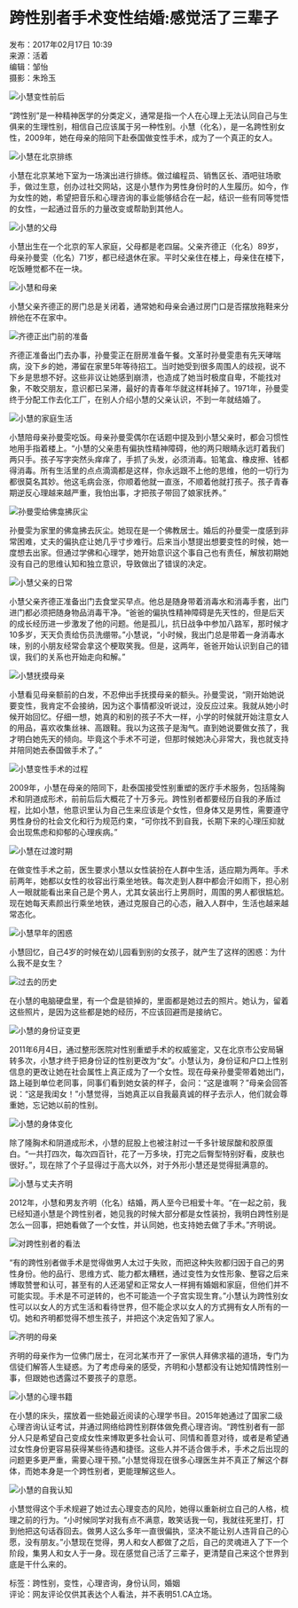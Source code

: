 # 跨性别者手术变性结婚:感觉活了三辈子

发布：2017年02月17日 10:39  
来源：活着  
编辑：邹怡  
摄影：朱玲玉

![小慧变性前后](https://p0.51img.ca/i/626367a45479d.jpeg)

“跨性别”是一种精神医学的分类定义，通常是指一个人在心理上无法认同自己与生俱来的生理性别，相信自己应该属于另一种性别。小慧（化名），是一名跨性别女性，2009年，她在母亲的陪同下赴泰国做变性手术，成为了一个真正的女人。

![小慧在北京排练](https://p0.51img.ca/i/626367a48c249.jpeg)

小慧在北京某地下室为一场演出进行排练。做过编程员、销售区长、酒吧驻场歌手，做过生意，创办过社交网站，这是小慧作为男性身份时的人生履历。如今，作为女性的她，希望把音乐和心理咨询的事业能够结合在一起，结识一些有同等觉悟的女性，一起通过音乐的力量改变或帮助到其他人。

![小慧的父母](https://info.51.ca/assets/images/default-img.png)

小慧出生在一个北京的军人家庭，父母都是老四届。父亲齐德正（化名）89岁，母亲孙曼雯（化名）71岁，都已经退休在家。平时父亲住在楼上，母亲住在楼下，吃饭睡觉都不在一块。

![小慧和母亲](https://info.51.ca/assets/images/default-img.png)

小慧父亲齐德正的房门总是关闭着，通常她和母亲会通过房门口是否摆放拖鞋来分辨他在不在家中。

![齐德正出门前的准备](https://info.51.ca/assets/images/default-img.png)

齐德正准备出门去办事，孙曼雯正在厨房准备午餐。文革时孙曼雯患有先天哮喘病，没下乡的她，滞留在家里5年等待招工。当时她受到很多周围人的歧视，说不下乡是思想不好。这些非议让她感到崩溃，也造成了她当时极度自卑，不能找对象，不敢交朋友，意识都已呆滞，最好的青春年华就这样耗掉了。1971年，孙曼雯终于分配工作去化工厂，在别人介绍小慧的父亲认识，不到一年就结婚了。

![小慧的家庭生活](https://info.51.ca/assets/images/default-img.png)

小慧陪母亲孙曼雯吃饭。母亲孙曼雯偶尔在话题中提及到小慧父亲时，都会习惯性地用手指着楼上。“小慧的父亲患有偏执性精神障碍，他的两只眼睛永远盯着我们两只手。孩子写字突然头痒痒了，手抓了头发，必须消毒。铅笔盒、橡皮擦、钱都得消毒。所有生活里的点点滴滴都是这样，你永远跟不上他的思维，他的一切行为都很莫名其妙。他这毛病会涨，你顺着他就一直涨，不顺着他就打孩子。孩子青春期逆反心理越来越严重，我怕出事，才把孩子带回了娘家抚养。”

![孙曼雯给佛龛拂灰尘](https://info.51.ca/assets/images/default-img.png)

孙曼雯为家里的佛龛拂去灰尘。她现在是一个佛教居士。婚后的孙曼雯一度感到非常困难，丈夫的偏执症让她几乎寸步难行。后来当小慧提出想要变性的时候，她一度想去出家。但通过学佛和心理学，她开始意识这个事自己也有责任，解放初期她没有自己的思维认知和独立意识，导致做出了错误的决定。

![小慧父亲的日常](https://info.51.ca/assets/images/default-img.png)

小慧父亲齐德正准备出门去食堂买早点。他总是随身带着消毒水和消毒手套，出门进门都必须把随身物品消毒干净。“爸爸的偏执性精神障碍是先天性的，但是后天的成长经历进一步激发了他的问题。他是孤儿，抗日战争中参加八路军，那时候才10多岁，天天负责给伤员洗绷带。”小慧说，“小时候，我出门总是带着一身消毒水味，别的小朋友经常会拿这个梗取笑我。但是，这两年，爸爸开始认识到自己的错误，我们的关系也开始走向和解。”

![小慧抚摸母亲](https://info.51.ca/assets/images/default-img.png)

小慧看见母亲额前的白发，不忍伸出手抚摸母亲的额头。孙曼雯说，“刚开始她说要变性，我肯定不会接纳，因为这个事情都没听说过，没反应过来。我就从她小时候开始回忆。仔细一想，她真的和别的孩子不大一样，小学的时候就开始注意女人的用品，喜欢收集丝袜、高跟鞋。我以为这孩子是淘气。直到她说要做女孩了，我才明白她先天的倾向。毕竟这个手术不可逆，但那时候她决心非常大，我也就支持并陪同她去泰国做手术了。”

![小慧变性手术的过程](https://info.51.ca/assets/images/default-img.png)

2009年，小慧在母亲的陪同下，赴泰国接受性别重塑的医疗手术服务，包括隆胸术和阴道成形术，前前后后大概花了十万多元。跨性别者都要经历自我的矛盾过程，比如小慧，他意识里认为自己生来应该是个女性，但身体又是男性，需要遵守男性身份的社会文化和行为规范约束，“可你找不到自我，长期下来的心理压抑就会出现焦虑和抑郁的心理疾病。”

![小慧在过渡时期](https://info.51.ca/assets/images/default-img.png)

在做变性手术之前，医生要求小慧以女性装扮在人群中生活，适应期为两年。手术前两年，她都以女性的妆容出行乘坐地铁。每次走到人群中都会汗如雨下，担心别人一眼就能看出来自己是个男人，尤其女装出行上男厕时，周围的男人都很尴尬。现在她每天素颜出行乘坐地铁，通过克服自己的心态，融入人群中，生活也越来越常态化。

![小慧早年的困惑](https://info.51.ca/assets/images/default-img.png)

小慧回忆，自己4岁的时候在幼儿园看到别的女孩子，就产生了这样的困惑：为什么我不是女生？

![过去的历史](https://info.51.ca/assets/images/default-img.png)

在小慧的电脑硬盘里，有一个盘是锁掉的，里面都是她过去的照片。她认为，留着这些照片，是因为这些都是她的经历，不应该回避而是接纳它。

![小慧的身份证变更](https://info.51.ca/assets/images/default-img.png)

2011年6月4日，通过整形医院对性别重塑手术的权威鉴定，又在北京市公安局辗转多次，小慧才终于把身份证的性别更改为“女”。小慧认为，身份证和户口上性别信息的更改让她在社会属性上真正成为了一个女性。现在母亲孙曼雯带着她出门，路上碰到单位老同事，同事们看到她女装的样子，会问：“这是谁啊？”母亲会回答说：“这是我闺女！”小慧觉得，当她真正以自我最真诚的样子去示人，他们就会尊重她，忘记她以前的性别。

![小慧的身体变化](https://info.51.ca/assets/images/default-img.png)

除了隆胸术和阴道成形术，小慧的屁股上也被注射过一千多针玻尿酸和胶原蛋白。“一共打四次，每次四百针，花了一万多块，打完之后臀型特别好看，皮肤也很好。”，现在除了个子显得过于高大以外，对于外形小慧还是觉得挺满意的。

![小慧与丈夫齐明](https://info.51.ca/assets/images/default-img.png)

2012年，小慧和男友齐明（化名）结婚，两人至今已相爱十年。“在一起之前，我已经知道小慧是个跨性别者，她见我的时候大部分都是女性装扮，我明白跨性别是怎么一回事，把她看做了一个女性，并认同她，也支持她去做了手术。”齐明说。

![对跨性别者的看法](https://info.51.ca/assets/images/default-img.png)

“有的跨性别者做手术是觉得做男人太过于失败，而把这种失败都归因于自己的男性身份。他的品行、思维方式、能力都太糟糕，通过变性为女性形象、整容之后来博取赞誉和认可，甚至有的人还渴望和正常女人一样拥有婚姻和家庭，但他们并不可能实现。手术是不可逆转的，也不可能造一个子宫实现生育。”小慧认为跨性别女性可以以女人的方式生活和看待世界，但不能企求以女人的方式拥有女人所有的一切。她和齐明都觉得不想生孩子，并把这个决定告知了家人。

![齐明的母亲](https://info.51.ca/assets/images/default-img.png)

齐明的母亲作为一位佛门居士，在河北某市开了一家供人拜佛求福的道场，专门为信徒们解答人生疑惑。为了考虑母亲的感受，齐明和小慧都没有让她知情跨性别一事，但跟她也透露过不要孩子的意愿。

![小慧的心理书籍](https://info.51.ca/assets/images/default-img.png)

在小慧的床头，摆放着一些她最近阅读的心理学书目。2015年她通过了国家二级心理咨询认证考试，并通过网络给跨性别群体做免费心理咨询。“跨性别者有一部分人只是希望自己变成女性来博取更多社会认可、同情和善意对待，或者是希望通过女性身份更容易获得某些待遇和捷径。这些人并不适合做手术，手术之后出现的问题更多更严重，需要心理干预。”小慧觉得现在很多心理医生并不真正了解这个群体，而她本身是一个跨性别者，更能理解这些人。

![小慧的自我认知](https://info.51.ca/assets/images/default-img.png)

小慧觉得这个手术规避了她过去心理变态的风险，她得以重新树立自己的人格，梳理之前的行为。“小时候同学对我有点不满意，敢笑话我一句，我就往死里打，打到他把这句话吞回去。做男人这么多年一直很偏执，坚决不能让别人违背自己的心愿，没有朋友。”小慧现在觉得，男人和女人都做了之后，自己的灵魂进入了下一个阶段，集男人和女人于一身。现在感觉自己活了三辈子，更清楚自己来这个世界到底是干什么来的。

标签：跨性别，变性，心理咨询，身份认同，婚姻  
评论：网友评论仅供其表达个人看法，并不表明51.CA立场。